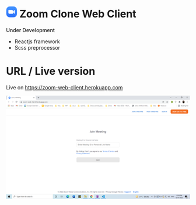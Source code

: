 # <img src="https://github.com/saheelsapovadia/zoom-clone-web-client/blob/master/public/favicon.ico" style="width:30px;"></img> Zoom Clone Web Client

<p style="font-size:14px;font-weight:500;">Under Development</p>

- Reactjs framework
- Scss preprocessor

# URL / Live version

Live on https://zoom-web-client.herokuapp.com

![Join a meeting interface](https://github.com/saheelsapovadia/zoom-clone-web-client/blob/master/Screenshots/joinmeeting.png)
